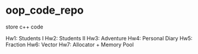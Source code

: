 # oop_code_repo
store c++ code

Hw1: Students I
Hw2: Students II
Hw3: Adventure
Hw4: Personal Diary
Hw5: Fraction
Hw6: Vector
Hw7: Allocator + Memory Pool
